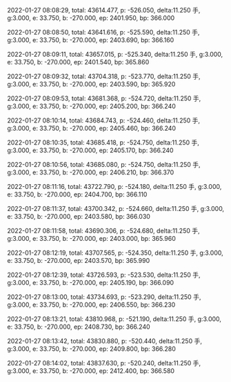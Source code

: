 2022-01-27 08:08:29, total: 43614.477, p: -526.050, delta:11.250 手, g:3.000, e: 33.750, b: -270.000, ep: 2401.950, bp: 366.000

2022-01-27 08:08:50, total: 43641.616, p: -525.590, delta:11.250 手, g:3.000, e: 33.750, b: -270.000, ep: 2403.690, bp: 366.160

2022-01-27 08:09:11, total: 43657.015, p: -525.340, delta:11.250 手, g:3.000, e: 33.750, b: -270.000, ep: 2401.540, bp: 365.860

2022-01-27 08:09:32, total: 43704.318, p: -523.770, delta:11.250 手, g:3.000, e: 33.750, b: -270.000, ep: 2403.590, bp: 365.920

2022-01-27 08:09:53, total: 43681.368, p: -524.720, delta:11.250 手, g:3.000, e: 33.750, b: -270.000, ep: 2405.200, bp: 366.240

2022-01-27 08:10:14, total: 43684.743, p: -524.460, delta:11.250 手, g:3.000, e: 33.750, b: -270.000, ep: 2405.460, bp: 366.240

2022-01-27 08:10:35, total: 43685.418, p: -524.750, delta:11.250 手, g:3.000, e: 33.750, b: -270.000, ep: 2405.170, bp: 366.240

2022-01-27 08:10:56, total: 43685.080, p: -524.750, delta:11.250 手, g:3.000, e: 33.750, b: -270.000, ep: 2406.210, bp: 366.370

2022-01-27 08:11:16, total: 43722.790, p: -524.180, delta:11.250 手, g:3.000, e: 33.750, b: -270.000, ep: 2404.700, bp: 366.110

2022-01-27 08:11:37, total: 43700.342, p: -524.660, delta:11.250 手, g:3.000, e: 33.750, b: -270.000, ep: 2403.580, bp: 366.030

2022-01-27 08:11:58, total: 43690.306, p: -524.680, delta:11.250 手, g:3.000, e: 33.750, b: -270.000, ep: 2403.000, bp: 365.960

2022-01-27 08:12:19, total: 43707.565, p: -524.350, delta:11.250 手, g:3.000, e: 33.750, b: -270.000, ep: 2403.570, bp: 365.990

2022-01-27 08:12:39, total: 43726.593, p: -523.530, delta:11.250 手, g:3.000, e: 33.750, b: -270.000, ep: 2405.190, bp: 366.090

2022-01-27 08:13:00, total: 43734.693, p: -523.290, delta:11.250 手, g:3.000, e: 33.750, b: -270.000, ep: 2406.550, bp: 366.230

2022-01-27 08:13:21, total: 43810.968, p: -521.190, delta:11.250 手, g:3.000, e: 33.750, b: -270.000, ep: 2408.730, bp: 366.240

2022-01-27 08:13:42, total: 43830.880, p: -520.440, delta:11.250 手, g:3.000, e: 33.750, b: -270.000, ep: 2409.800, bp: 366.280

2022-01-27 08:14:02, total: 43837.630, p: -520.240, delta:11.250 手, g:3.000, e: 33.750, b: -270.000, ep: 2412.400, bp: 366.580